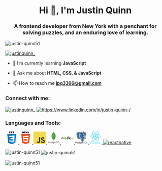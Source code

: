 <h1 align="center">Hi 👋, I'm Justin Quinn</h1>
<h3 align="center">A frontend developer from New York with a penchant for solving puzzles, and an enduring love of learning.</h3>

<p align="left"> <img src="https://komarev.com/ghpvc/?username=justin-quinn51&label=Profile%20views&color=0e75b6&style=flat" alt="justin-quinn51" /> </p>

<p align="left"> <a href="https://twitter.com/justinquinn_" target="blank"><img src="https://img.shields.io/twitter/follow/justinquinn_?logo=twitter&style=for-the-badge" alt="justinquinn_" /></a> </p>

- 🌱 I’m currently learning **JavaScript**

- 💬 Ask me about **HTML, CSS, & JavaScript**

- 📫 How to reach me **jpq3366@gmail.com**

<h3 align="left">Connect with me:</h3>
<p align="left">
<a href="https://twitter.com/justinquinn_" target="blank"><img align="center" src="https://raw.githubusercontent.com/rahuldkjain/github-profile-readme-generator/master/src/images/icons/Social/twitter.svg" alt="justinquinn_" height="30" width="40" /></a>
<a href="https://linkedin.com/in/https://www.linkedin.com/in/justin-quinn-/" target="blank"><img align="center" src="https://raw.githubusercontent.com/rahuldkjain/github-profile-readme-generator/master/src/images/icons/Social/linked-in-alt.svg" alt="https://www.linkedin.com/in/justin-quinn-/" height="30" width="40" /></a>
</p>

<h3 align="left">Languages and Tools:</h3>
<p align="left"> <a href="https://www.w3schools.com/css/" target="_blank" rel="noreferrer"> <img src="https://raw.githubusercontent.com/devicons/devicon/master/icons/css3/css3-original-wordmark.svg" alt="css3" width="40" height="40"/> </a> <a href="https://www.w3.org/html/" target="_blank" rel="noreferrer"> <img src="https://raw.githubusercontent.com/devicons/devicon/master/icons/html5/html5-original-wordmark.svg" alt="html5" width="40" height="40"/> </a> <a href="https://developer.mozilla.org/en-US/docs/Web/JavaScript" target="_blank" rel="noreferrer"> <img src="https://raw.githubusercontent.com/devicons/devicon/master/icons/javascript/javascript-original.svg" alt="javascript" width="40" height="40"/> </a> <a href="https://www.mongodb.com/" target="_blank" rel="noreferrer"> <img src="https://raw.githubusercontent.com/devicons/devicon/master/icons/mongodb/mongodb-original-wordmark.svg" alt="mongodb" width="40" height="40"/> </a> <a href="https://nodejs.org" target="_blank" rel="noreferrer"> <img src="https://raw.githubusercontent.com/devicons/devicon/master/icons/nodejs/nodejs-original-wordmark.svg" alt="nodejs" width="40" height="40"/> </a> <a href="https://www.postgresql.org" target="_blank" rel="noreferrer"> <img src="https://raw.githubusercontent.com/devicons/devicon/master/icons/postgresql/postgresql-original-wordmark.svg" alt="postgresql" width="40" height="40"/> </a> <a href="https://reactjs.org/" target="_blank" rel="noreferrer"> <img src="https://raw.githubusercontent.com/devicons/devicon/master/icons/react/react-original-wordmark.svg" alt="react" width="40" height="40"/> </a> <a href="https://reactnative.dev/" target="_blank" rel="noreferrer"> <img src="https://reactnative.dev/img/header_logo.svg" alt="reactnative" width="40" height="40"/> </a> </p>

<p><img align="left" src="https://github-readme-stats.vercel.app/api/top-langs?username=justin-quinn51&show_icons=true&locale=en&layout=compact" alt="justin-quinn51" /></p>

<p>&nbsp;<img align="center" src="https://github-readme-stats.vercel.app/api?username=justin-quinn51&show_icons=true&locale=en" alt="justin-quinn51" /></p>

<p><img align="center" src="https://github-readme-streak-stats.herokuapp.com/?user=justin-quinn51&" alt="justin-quinn51" /></p>

